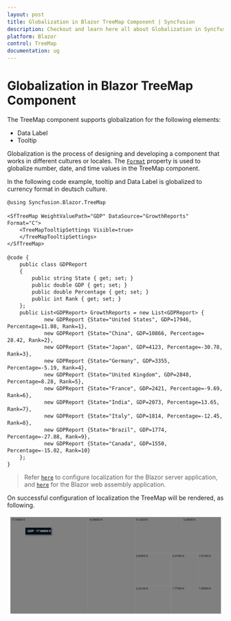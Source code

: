```yaml
---
layout: post
title: Globalization in Blazor TreeMap Component | Syncfusion
description: Checkout and learn here all about Globalization in Syncfusion Blazor TreeMap component and much more.
platform: Blazor
control: TreeMap
documentation: ug
---
```


# Globalization in Blazor TreeMap Component

The TreeMap component supports globalization for the following elements:

* Data Label
* Tooltip

Globalization is the process of designing and developing a component that works in different cultures or locales. The [`Format`](https://help.syncfusion.com/cr/blazor/Syncfusion.Blazor.TreeMap.SfTreeMap-1.html#Syncfusion_Blazor_TreeMap_SfTreeMap_1_Format) property is used to globalize number, date, and time values in the TreeMap component.

In the following code example, tooltip and Data Label is globalized to currency format in deutsch culture.

```cshtml
@using Syncfusion.Blazor.TreeMap

<SfTreeMap WeightValuePath="GDP" DataSource="GrowthReports" Format="C">
    <TreeMapTooltipSettings Visible=true>
    </TreeMapTooltipSettings>
</SfTreeMap>

@code {
    public class GDPReport
    {
        public string State { get; set; }
        public double GDP { get; set; }
        public double Percentage { get; set; }
        public int Rank { get; set; }
    };
    public List<GDPReport> GrowthReports = new List<GDPReport> {
            new GDPReport {State="United States", GDP=17946, Percentage=11.08, Rank=1},
            new GDPReport {State="China", GDP=10866, Percentage= 28.42, Rank=2},
            new GDPReport {State="Japan", GDP=4123, Percentage=-30.78, Rank=3},
            new GDPReport {State="Germany", GDP=3355, Percentage=-5.19, Rank=4},
            new GDPReport {State="United Kingdom", GDP=2848, Percentage=8.28, Rank=5},
            new GDPReport {State="France", GDP=2421, Percentage=-9.69, Rank=6},
            new GDPReport {State="India", GDP=2073, Percentage=13.65, Rank=7},
            new GDPReport {State="Italy", GDP=1814, Percentage=-12.45, Rank=8},
            new GDPReport {State="Brazil", GDP=1774, Percentage=-27.88, Rank=9},
            new GDPReport {State="Canada", GDP=1550, Percentage=-15.02, Rank=10}
    };
}
```

> Refer  [`here`](https://blazor.syncfusion.com/documentation/common/localization/#enable-localization-in-blazor-server-application) to configure localization for the Blazor server application, and [`here`](https://blazor.syncfusion.com/documentation/common/localization/#enable-localization-in-blazor-webassembly-application) for the Blazor web assembly application.

On successful configuration of localization the TreeMap will be rendered, as following.

![TreeMap with internationalization](images/Internationalization/NumericFormat.png)
